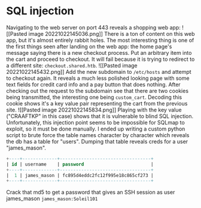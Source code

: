 # SQL injection
Navigating to the web server on port 443 reveals a shopping web app:
![[Pasted image 20221022145036.png]]
There is a ton of content on this web app, but it's almost entirely rabbit holes. The most interesting thing is one of the first things seen after landing on the web app: the home page's message saying there is a new checkout process. Put an arbitrary item into the cart and proceed to checkout. It will fail because it is trying to redirect to a different site: ```checkout.shared.htb```.
![[Pasted image 20221022145432.png]]
Add the new subdomain to ```/etc/hosts``` and attempt to checkout again. It reveals a much less polished looking page with some text fields for credit card info and a pay button that does nothing. After checking out the request to the subdomain see that there are two cookies being transmitted, the interesting one being ```custom_cart```. Decoding this cookie shows it's a key value pair representing the cart from the previous site.
![[Pasted image 20221022145834.png]]
Playing with the key value ("CRAAFTKP" in this case) shows that it is vulnerable to blind SQL injection. Unfortunately, this injection point seems to be impossible for SQLmap to exploit, so it must be done manually. I ended up writing a custom python script to brute force the table names character by character which reveals the db has a table for "users". Dumping that table reveals creds for a user "james_mason".
```sql
+----+-------------+----------------------------------+
| id | username    | password                         |
+----+-------------+----------------------------------+
|  1 | james_mason | fc895d4eddc2fc12f995e18c865cf273 |
+----+-------------+----------------------------------+
```
Crack that md5 to get a password that gives an SSH session as user james_mason
```james_mason:Soleil101```

